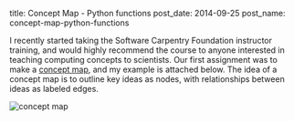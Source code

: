 title: Concept Map - Python functions
post_date: 2014-09-25
post_name: concept-map-python-functions

I recently started taking the Software Carpentry Foundation instructor training,
and would highly recommend the course to anyone interested in teaching
computing concepts to scientists. Our first assignment was to make a [concept
map](http://teaching.software-carpentry.org/?p=8567), and my example is
attached below. The idea of a concept map is to outline key ideas as nodes,
with relationships between ideas as labeled edges.

![concept map](http://teaching.software-carpentry.org/wp-content/uploads/2014/09/FullSizeRender.jpg)
